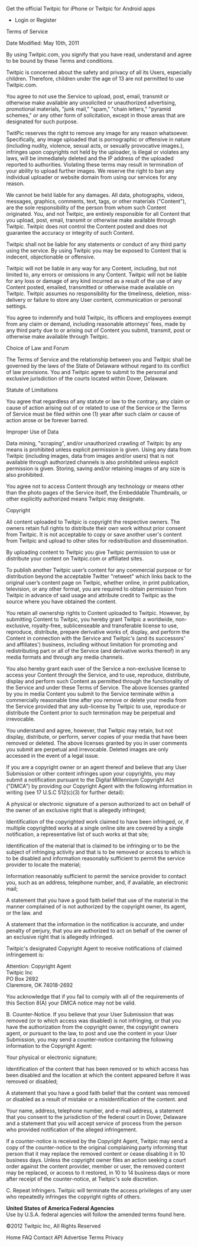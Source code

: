 Get the official Twitpic for iPhone or Twitpic for Android apps

*   Login or Register

Terms of Service

Date Modified: May 10th, 2011

By using Twitpic.com, you signify that you have read, understand and agree to be bound by these Terms and conditions.

Twitpic is concerned about the safety and privacy of all its Users, especially children. Therefore, children under the age of 13 are not permitted to use Twitpic.com.

You agree to not use the Service to upload, post, email, transmit or otherwise make available any unsolicited or unauthorized advertising, promotional materials, "junk mail," "spam," "chain letters," "pyramid schemes," or any other form of solicitation, except in those areas that are designated for such purpose.

TwitPic reserves the right to remove any image for any reason whatsoever. Specifically, any image uploaded that is pornographic or offensive in nature (including nudity, violence, sexual acts, or sexually provocative images.), infringes upon copyrights not held by the uploader, is illegal or violates any laws, will be immediately deleted and the IP address of the uploaded reported to authorities. Violating these terms may result in termination of your ability to upload further images. We reserve the right to ban any individual uploader or website domain from using our services for any reason.

We cannot be held liable for any damages. All data, photographs, videos, messages, graphics, comments, text, tags, or other materials ("Content"), are the sole responsibility of the person from whom such Content originated. You, and not Twitpic, are entirely responsible for all Content that you upload, post, email, transmit or otherwise make available through Twitpic. Twitpic does not control the Content posted and does not guarantee the accuracy or integrity of such Content.

Twitpic shall not be liable for any statements or conduct of any third party using the service. By using Twitpic you may be exposed to Content that is indecent, objectionable or offensive.

Twitpic will not be liable in any way for any Content, including, but not limited to, any errors or omissions in any Content. Twitpic will not be liable for any loss or damage of any kind incurred as a result of the use of any Content posted, emailed, transmitted or otherwise made available on Twitpic. Twitpic assumes no responsibility for the timeliness, deletion, miss-delivery or failure to store any User content, communication or personal settings.

You agree to indemnify and hold Twitpic, its officers and employees exempt from any claim or demand, including reasonable attorneys' fees, made by any third party due to or arising out of Content you submit, transmit, post or otherwise make available through Twitpic.

Choice of Law and Forum

The Terms of Service and the relationship between you and Twitpic shall be governed by the laws of the State of Delaware without regard to its conflict of law provisions. You and Twitpic agree to submit to the personal and exclusive jurisdiction of the courts located within Dover, Delaware.

Statute of Limitations

You agree that regardless of any statute or law to the contrary, any claim or cause of action arising out of or related to use of the Service or the Terms of Service must be filed within one (1) year after such claim or cause of action arose or be forever barred.

Improper Use of Data

Data mining, "scraping", and/or unauthorized crawling of Twitpic by any means is prohibited unless explicit permission is given. Using any data from Twitpic (including images, data from images and/or users) that is not available through authorized channels is also prohibited unless explicit permission is given. Storing, saving and/or retaining images of any size is also prohibited.

You agree not to access Content through any technology or means other than the photo pages of the Service itself, the Embeddable Thumbnails, or other explicitly authorized means Twitpic may designate.

Copyright

All content uploaded to Twitpic is copyright the respective owners. The owners retain full rights to distribute their own work without prior consent from Twitpic. It is not acceptable to copy or save another user's content from Twitpic and upload to other sites for redistribution and dissemination.

By uploading content to Twitpic you give Twitpic permission to use or distribute your content on Twitpic.com or affiliated sites.

To publish another Twitpic user’s content for any commercial purpose or for distribution beyond the acceptable Twitter "retweet" which links back to the original user’s content page on Twitpic, whether online, in print publication, television, or any other format, you are required to obtain permission from Twitpic in advance of said usage and attribute credit to Twitpic as the source where you have obtained the content.

You retain all ownership rights to Content uploaded to Twitpic. However, by submitting Content to Twitpic, you hereby grant Twitpic a worldwide, non-exclusive, royalty-free, sublicenseable and transferable license to use, reproduce, distribute, prepare derivative works of, display, and perform the Content in connection with the Service and Twitpic's (and its successors' and affiliates') business, including without limitation for promoting and redistributing part or all of the Service (and derivative works thereof) in any media formats and through any media channels.

You also hereby grant each user of the Service a non-exclusive license to access your Content through the Service, and to use, reproduce, distribute, display and perform such Content as permitted through the functionality of the Service and under these Terms of Service. The above licenses granted by you in media Content you submit to the Service terminate within a commercially reasonable time after you remove or delete your media from the Service provided that any sub-license by Twitpic to use, reproduce or distribute the Content prior to such termination may be perpetual and irrevocable.

You understand and agree, however, that Twitpic may retain, but not display, distribute, or perform, server copies of your media that have been removed or deleted. The above licenses granted by you in user comments you submit are perpetual and irrevocable. Deleted images are only accessed in the event of a legal issue.

If you are a copyright owner or an agent thereof and believe that any User Submission or other content infringes upon your copyrights, you may submit a notification pursuant to the Digital Millennium Copyright Act ("DMCA") by providing our Copyright Agent with the following information in writing (see 17 U.S.C 512(c)(3) for further detail):

A physical or electronic signature of a person authorized to act on behalf of the owner of an exclusive right that is allegedly infringed;

Identification of the copyrighted work claimed to have been infringed, or, if multiple copyrighted works at a single online site are covered by a single notification, a representative list of such works at that site;

Identification of the material that is claimed to be infringing or to be the subject of infringing activity and that is to be removed or access to which is to be disabled and information reasonably sufficient to permit the service provider to locate the material;

Information reasonably sufficient to permit the service provider to contact you, such as an address, telephone number, and, if available, an electronic mail;

A statement that you have a good faith belief that use of the material in the manner complained of is not authorized by the copyright owner, its agent, or the law. and

A statement that the information in the notification is accurate, and under penalty of perjury, that you are authorized to act on behalf of the owner of an exclusive right that is allegedly infringed.

Twitpic's designated Copyright Agent to receive notifications of claimed infringement is:

Attention: Copyright Agent  
Twitpic Inc  
PO Box 2692  
Claremore, OK 74018-2692  

You acknowledge that if you fail to comply with all of the requirements of this Section 8(A) your DMCA notice may not be valid.

B. Counter-Notice. If you believe that your User Submission that was removed (or to which access was disabled) is not infringing, or that you have the authorization from the copyright owner, the copyright owners agent, or pursuant to the law, to post and use the content in your User Submission, you may send a counter-notice containing the following information to the Copyright Agent:

Your physical or electronic signature;

Identification of the content that has been removed or to which access has been disabled and the location at which the content appeared before it was removed or disabled;

A statement that you have a good faith belief that the content was removed or disabled as a result of mistake or a misidentification of the content. and

Your name, address, telephone number, and e-mail address, a statement that you consent to the jurisdiction of the federal court in Dover, Delaware and a statement that you will accept service of process from the person who provided notification of the alleged infringement.

If a counter-notice is received by the Copyright Agent, Twitpic may send a copy of the counter-notice to the original complaining party informing that person that it may replace the removed content or cease disabling it in 10 business days. Unless the copyright owner files an action seeking a court order against the content provider, member or user, the removed content may be replaced, or access to it restored, in 10 to 14 business days or more after receipt of the counter-notice, at Twitpic's sole discretion.

C. Repeat Infringers. Twitpic will terminate the access privileges of any user who repeatedly infringes the copyright rights of others.

**United States of America Federal Agencies**  
Use by U.S.A. federal agencies will follow the amended terms found here.

©2012 Twitpic Inc, All Rights Reserved

Home FAQ Contact API Advertise Terms Privacy